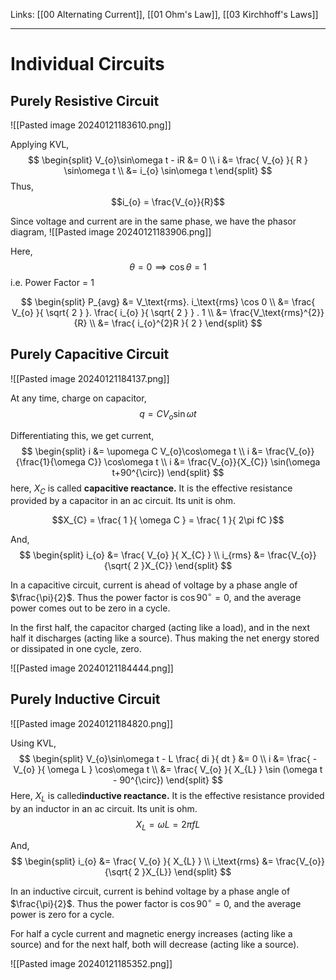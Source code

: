 Links: [[00 Alternating Current]], [[01 Ohm's Law]], [[03 Kirchhoff's Laws]]
___
# Individual Circuits
## Purely Resistive Circuit

![[Pasted image 20240121183610.png]]

Applying KVL,
$$
\begin{split}
V_{o}\sin\omega t - iR &= 0 \\
i &= \frac{ V_{o} }{ R } \sin\omega t \\
&= i_{o} \sin\omega t
\end{split}
$$
Thus,
$$i_{o} = \frac{V_{o}}{R}$$

Since voltage and current are in the same phase, we have the phasor diagram,
![[Pasted image 20240121183906.png]]

Here,
$$\theta = 0 \implies \cos \theta = 1$$
i.e. Power Factor = 1

$$
\begin{split}
P_{avg} &= V_\text{rms}. i_\text{rms} \cos 0 \\
&= \frac{ V_{o} }{ \sqrt{ 2 } }. \frac{ i_{o} }{ \sqrt{ 2 } } . 1 \\
&= \frac{V_\text{rms}^{2}}{R} \\
&= \frac{ i_{o}^{2}R }{ 2 } 
\end{split}
$$

## Purely Capacitive Circuit 
![[Pasted image 20240121184137.png]]

At any time, charge on capacitor,
$$q = CV_{o} \sin\omega t$$

Differentiating this, we get current,
$$
\begin{split}
i &= \upomega C V_{o}\cos\omega t \\
i &= \frac{V_{o}}{\frac{1}{\omega C}} \cos\omega t \\
i &= \frac{V_{o}}{X_{C}} \sin(\omega t+90^{\circ})
\end{split}
$$
here, $X_{C}$ is called **capacitive reactance.** It is the effective resistance provided by a capacitor in an ac circuit. Its unit is ohm. 

$$X_{C} = \frac{ 1 }{ \omega C } = \frac{ 1 }{ 2\pi fC }$$

And,
$$
\begin{split}
i_{o} &= \frac{ V_{o} }{ X_{C} } \\
i_{rms} &= \frac{V_{o}}{\sqrt{ 2 }X_{C}}
\end{split}
$$

In a capacitive circuit, current is ahead of voltage by a phase angle of $\frac{\pi}{2}$. 
Thus the power factor is $\cos 90^{\circ} = 0$, and the average power comes out to be zero in a cycle. 

In the first half, the capacitor charged (acting like a load), and in the next half it discharges (acting like a source). Thus making the net energy stored or dissipated in one cycle, zero.

![[Pasted image 20240121184444.png]]

## Purely Inductive Circuit
![[Pasted image 20240121184820.png]]

Using KVL,
$$
\begin{split}
V_{o}\sin\omega t - L \frac{ di }{ dt } &= 0 \\
i &= \frac{ -V_{o} }{ \omega L } \cos\omega t \\
&= \frac{ V_{o} }{ X_{L} } \sin (\omega t - 90^{\circ})
\end{split}
$$
Here, $X_{L}$ is called**inductive reactance.** It is the effective resistance provided by an inductor in an ac circuit. Its unit is ohm. 
$$X_{L} = \omega L = 2\pi fL$$

And,
$$
\begin{split}
i_{o} &= \frac{ V_{o} }{ X_{L} } \\
i_\text{rms} &= \frac{V_{o}}{\sqrt{ 2 }X_{L}}
\end{split}
$$

In an inductive circuit, current is behind voltage by a phase angle of $\frac{\pi}{2}$. 
Thus the power factor is $\cos 90^{\circ} = 0$, and the average power is zero for a cycle. 

For half a cycle current and magnetic energy increases (acting like a source) and for the next half, both will decrease (acting like a source). 

![[Pasted image 20240121185352.png]]